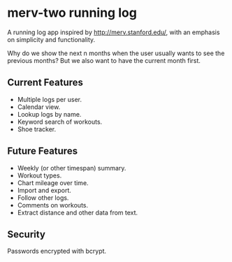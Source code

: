 merv-two running log
====================

A running log app inspired by http://merv.stanford.edu/, with an emphasis on simplicity and functionality.

Why do we show the next n months when the user usually wants to see the previous months? But we also want to have the current month first.

## Current Features

- Multiple logs per user.
- Calendar view.
- Lookup logs by name.
- Keyword search of workouts.
- Shoe tracker.

## Future Features

- Weekly (or other timespan) summary.
- Workout types.
- Chart mileage over time.
- Import and export.
- Follow other logs.
- Comments on workouts.
- Extract distance and other data from text.

## Security

Passwords encrypted with bcrypt.
